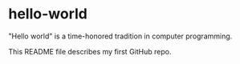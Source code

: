 hello-world
===========

"Hello world" is a time-honored tradition in computer programming.

This README file describes my first GitHub repo.
